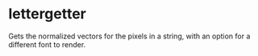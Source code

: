 lettergetter
============

Gets the normalized vectors for the pixels in a string, with an option for a different font to render.
